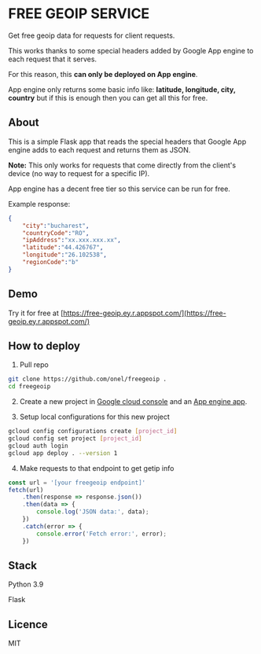 # FREE GEOIP SERVICE

Get free geoip data for requests for client requests.

This works thanks to some special headers added by Google App engine to each request that it serves.

For this reason, this **can only be deployed on App engine**.

App engine only returns some basic info like: **latitude, longitude, city, country** but if this is enough then you can get all this for free.

## About

This is a simple Flask app that reads the special headers that Google App engine adds to each request and returns them as JSON.

**Note:** This only works for requests that come directly from the client's device (no way to request for a specific IP).

App engine has a decent free tier so this service can be run for free.

Example response:

```json
{
    "city":"bucharest",
    "countryCode":"RO",
    "ipAddress":"xx.xxx.xxx.xx",
    "latitude":"44.426767",
    "longitude":"26.102538",
    "regionCode":"b"
}
```

## Demo

Try it for free at [https://free-geoip.ey.r.appspot.com/](https://free-geoip.ey.r.appspot.com/)

## How to deploy

1. Pull repo

```sh
git clone https://github.com/onel/freegeoip .
cd freegeoip
```

2. Create a new project in [Google cloud console](https://console.cloud.google.com) and an [App engine app](https://console.cloud.google.com/appengine).

3. Setup local configurations for this new project

```sh
gcloud config configurations create [project_id]
gcloud config set project [project_id]
gcloud auth login
gcloud app deploy . --version 1
```

4. Make requests to that endpoint to get getip info

```javascript
const url = '[your freegeoip endpoint]'
fetch(url)
    .then(response => response.json())
    .then(data => {
        console.log('JSON data:', data);
    })
    .catch(error => {
        console.error('Fetch error:', error);
    })
```



## Stack

Python 3.9

Flask

## Licence

MIT
